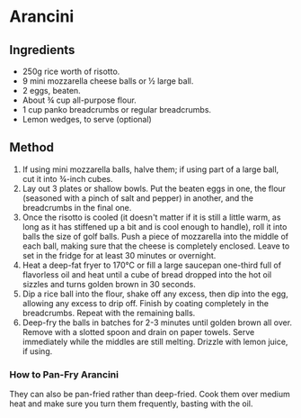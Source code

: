 
# Arancini # 

## Ingredients ## 

- 250g rice worth of risotto.
- 9 mini mozzarella cheese balls or ½ large ball.
- 2 eggs, beaten.
- About ¾ cup all-purpose flour.
- 1 cup panko breadcrumbs or regular breadcrumbs.
- Lemon wedges, to serve (optional)

## Method ## 

1. If using mini mozzarella balls, halve them; if using part of a large ball, cut it into ¾-inch cubes.
2. Lay out 3 plates or shallow bowls. Put the beaten eggs in one, the flour (seasoned with a pinch of salt and pepper) in another, and the breadcrumbs in the final one.
3. Once the risotto is cooled (it doesn't matter if it is still a little warm, as long as it has stiffened up a bit and is cool enough to handle), roll it into balls the size of golf balls. Push a piece of mozzarella into the middle of each ball, making sure that the cheese is completely enclosed. Leave to set in the fridge for at least 30 minutes or overnight.
4. Heat a deep-fat fryer to 170°C or fill a large saucepan one-third full of flavorless oil and heat until a cube of bread dropped into the hot oil sizzles and turns golden brown in 30 seconds.
5. Dip a rice ball into the flour, shake off any excess, then dip into the egg, allowing any excess to drip off. Finish by coating completely in the breadcrumbs. Repeat with the remaining balls.
6. Deep-fry the balls in batches for 2-3 minutes until golden brown all over. Remove with a slotted spoon and drain on paper towels. Serve immediately while the middles are still melting. Drizzle with lemon juice, if using.

### How to Pan-Fry Arancini

They can also be pan-fried rather than deep-fried. Cook them over medium heat and make sure you turn them frequently, basting with the oil.

